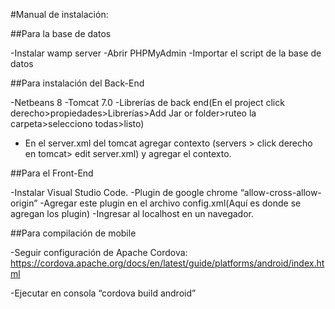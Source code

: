 #Manual de instalación:

##Para la base de datos 

-Instalar wamp server
-Abrir PHPMyAdmin
-Importar el script de la base de datos

##Para instalación del Back-End 

-Netbeans 8
-Tomcat 7.0
-Librerías de back end(En el project click derecho>propiedades>Librerías>Add Jar or folder>ruteo la carpeta>selecciono todas>listo)
- En el server.xml del tomcat agregar contexto (servers > click derecho en tomcat> edit server.xml) y agregar el contexto.





##Para el Front-End 

-Instalar Visual Studio Code.
-Plugin de google chrome “allow-cross-allow-origin”
-Agregar este plugin en el archivo config.xml(Aquí es donde se agregan los plugin)
-Ingresar al localhost en un navegador.

##Para compilación de mobile

-Seguir configuración de Apache Cordova:
https://cordova.apache.org/docs/en/latest/guide/platforms/android/index.html

-Ejecutar en consola “cordova build android”
